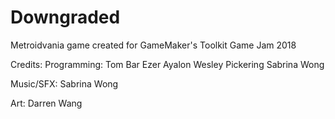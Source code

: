# Downgraded
Metroidvania game created for GameMaker's Toolkit Game Jam 2018

Credits:
Programming:
Tom Bar Ezer Ayalon
Wesley Pickering
Sabrina Wong

Music/SFX:
Sabrina Wong

Art: Darren Wang
